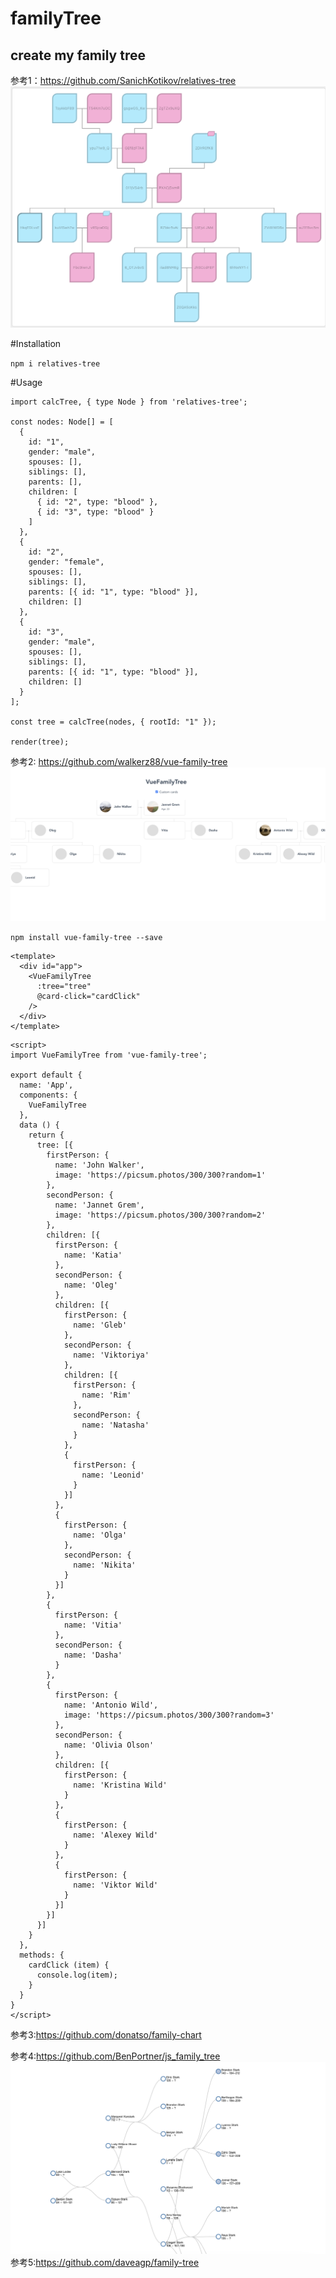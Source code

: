 # familyTree
create my family tree 
---------------------------
参考1：https://github.com/SanichKotikov/relatives-tree
![这是参考1图片](/img/1.png)

  #Installation
  
  `npm i relatives-tree`
  
#Usage

```
import calcTree, { type Node } from 'relatives-tree';

const nodes: Node[] = [
  {
    id: "1",
    gender: "male",
    spouses: [],
    siblings: [],
    parents: [],
    children: [
      { id: "2", type: "blood" },
      { id: "3", type: "blood" }
    ]
  },
  {
    id: "2",
    gender: "female",
    spouses: [],
    siblings: [],
    parents: [{ id: "1", type: "blood" }],
    children: []
  },
  {
    id: "3",
    gender: "male",
    spouses: [],
    siblings: [],
    parents: [{ id: "1", type: "blood" }],
    children: []
  }
];

const tree = calcTree(nodes, { rootId: "1" });

render(tree);
```
参考2: https://github.com/walkerz88/vue-family-tree
![这是参考2图片](/img/2.png)

`npm install vue-family-tree --save`
```
<template>
  <div id="app">
    <VueFamilyTree
      :tree="tree"
      @card-click="cardClick"
    />
  </div>
</template>
```
```
<script>
import VueFamilyTree from 'vue-family-tree';

export default {
  name: 'App',
  components: {
    VueFamilyTree
  },
  data () {
    return {
      tree: [{
        firstPerson: {
          name: 'John Walker',
          image: 'https://picsum.photos/300/300?random=1'
        },
        secondPerson: {
          name: 'Jannet Grem',
          image: 'https://picsum.photos/300/300?random=2'
        },
        children: [{
          firstPerson: {
            name: 'Katia'
          },
          secondPerson: {
            name: 'Oleg'
          },
          children: [{
            firstPerson: {
              name: 'Gleb'
            },
            secondPerson: {
              name: 'Viktoriya'
            },
            children: [{
              firstPerson: {
                name: 'Rim'
              },
              secondPerson: {
                name: 'Natasha'
              }
            },
            {
              firstPerson: {
                name: 'Leonid'
              }
            }]
          },
          {
            firstPerson: {
              name: 'Olga'
            },
            secondPerson: {
              name: 'Nikita'
            }
          }]
        },
        {
          firstPerson: {
            name: 'Vitia'
          },
          secondPerson: {
            name: 'Dasha'
          }
        },
        {
          firstPerson: {
            name: 'Antonio Wild',
            image: 'https://picsum.photos/300/300?random=3'
          },
          secondPerson: {
            name: 'Olivia Olson'
          },
          children: [{
            firstPerson: {
              name: 'Kristina Wild'
            }
          },
          {
            firstPerson: {
              name: 'Alexey Wild'
            }
          },
          {
            firstPerson: {
              name: 'Viktor Wild'
            }
          }]
        }]
      }]
    }
  },
  methods: {
    cardClick (item) {
      console.log(item);
    }
  }
}
</script>
```
参考3:https://github.com/donatso/family-chart

参考4:https://github.com/BenPortner/js_family_tree
![这是参考4图片](/img/4.png)
参考5:https://github.com/daveagp/family-tree

